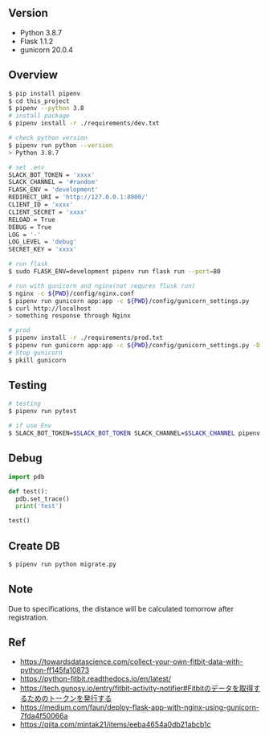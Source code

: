 ## Version
- Python 3.8.7
- Flask 1.1.2
- gunicorn 20.0.4

## Overview
```bash
$ pip install pipenv
$ cd this_project
$ pipenv --python 3.8
# install package
$ pipenv install -r ./requirements/dev.txt

# check python version
$ pipenv run python --version
> Python 3.8.7

# set .env
SLACK_BOT_TOKEN = 'xxxx'
SLACK_CHANNEL = '#random'
FLASK_ENV = 'development'
REDIRECT_URI = 'http://127.0.0.1:8000/'
CLIENT_ID = 'xxxx'
CLIENT_SECRET = 'xxxx'
RELOAD = True
DEBUG = True
LOG = '-'
LOG_LEVEL = 'debug'
SECRET_KEY = 'xxxx'

# run flask
$ sudo FLASK_ENV=development pipenv run flask run --port=80 

# run with gunicorn and nginx(not requres flusk run)
$ nginx -c ${PWD}/config/nginx.conf
$ pipenv run gunicorn app:app -c ${PWD}/config/gunicorn_settings.py
$ curl http://localhost
> something response through Nginx

# prod
$ pipenv install -r ./requirements/prod.txt
$ pipenv run gunicorn app:app -c ${PWD}/config/gunicorn_settings.py -D
# Stop gunicorn
$ pkill gunicorn
```

## Testing
```bash
# testing
$ pipenv run pytest

# if use Env
$ SLACK_BOT_TOKEN=$SLACK_BOT_TOKEN SLACK_CHANNEL=$SLACK_CHANNEL pipenv run pytest tests/test_check_distance.py
```

## Debug
```python
import pdb

def test():
  pdb.set_trace()
  print('test')

test()
```

## Create DB
```bash
$ pipenv run python migrate.py
```

## Note
Due to specifications, the distance will be calculated tomorrow after registration.

## Ref
- https://towardsdatascience.com/collect-your-own-fitbit-data-with-python-ff145fa10873
- https://python-fitbit.readthedocs.io/en/latest/
- https://tech.gunosy.io/entry/fitbit-activity-notifier#Fitbitのデータを取得するためのトークンを発行する
- https://medium.com/faun/deploy-flask-app-with-nginx-using-gunicorn-7fda4f50066a
- https://qiita.com/mintak21/items/eeba4654a0db21abcb1c
